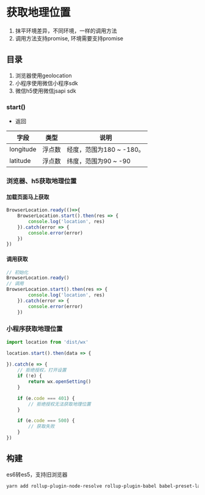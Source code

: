 
# 获取地理位置

1. 抹平环境差异，不同环境，一样的调用方法
2. 调用方法支持promise, 环境需要支持promise

## 目录

1. 浏览器使用geolocation
2. 小程序使用微信小程序sdk
3. 微信h5使用微信jsapi sdk


### start()

- 返回
  
字段 | 类型 | 说明
---------|----------|---------
 longitude | 浮点数 | 经度，范围为180 ~ -180。
 latitude | 浮点数 |  纬度，范围为90 ~ -90

### 浏览器、h5获取地理位置

#### 加载页面马上获取

```js
BrowserLocation.ready(()=>{
    BrowserLocation.start().then(res => {
        console.log('location', res)
    }).catch(error => {
        console.error(error)
    })
})
```

#### 调用获取

```js
// 初始化
BrowserLocation.ready()
// 调用
BrowserLocation.start().then(res => {
        console.log('location', res)
    }).catch(error => {
        console.error(error)
    })
```

### 小程序获取地理位置

```js
import location from 'dist/wx'

location.start().then(data => {
    
}).catch(e => {
    // 拒绝授权，打开设置
    if (!e) {
        return wx.openSetting()
    }

    if (e.code === 401) {
        // 拒绝授权无法获取地理位置
    }

    if (e.code === 500) {
        // 获取失败
    }
})
```


## 构建

es6转es5，支持旧浏览器

```bash
yarn add rollup-plugin-node-resolve rollup-plugin-babel babel-preset-latest babel-plugin-external-helpers --dev
```


